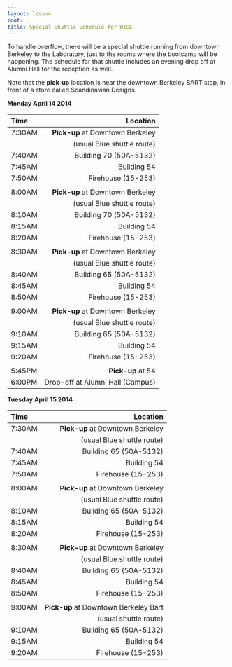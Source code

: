 ```yaml
---
layout: lesson
root: .
title: Special Shuttle Schedule for WiSE
---
```



To handle overflow, there will be a special shuttle running from downtown
Berkeley to the Laboratory, just to the rooms where the bootcamp will be
happening. The schedule for that shuttle includes an evening drop off at
Alumni Hall for the reception as well.

Note that the **pick-up** location is near the downtown Berkeley BART stop, in 
front of a store called Scandinavian  Designs.

**Monday April 14 2014**

| Time     | Location  |
|:---------|----------------------------------------------------------------------------:|
|  7:30AM  |  **Pick-up** at Downtown Berkeley   |
|    |  (usual Blue shuttle route)  |
|  7:40AM  |  Building 70 (50A-5132)  |
|  7:45AM  |  Building 54  |
|  7:50AM  |  Firehouse (15-253)  |
|    |    |
|  8:00AM  |  **Pick-up** at Downtown Berkeley   |
|    |  (usual Blue shuttle route)  |
|  8:10AM  |  Building 70 (50A-5132)  |
|  8:15AM  |  Building 54  |
|  8:20AM  |  Firehouse (15-253)  |
|    |    |
|  8:30AM  |  **Pick-up** at Downtown Berkeley   |
|    |  (usual Blue shuttle route)  |
|  8:40AM  |  Building 65 (50A-5132)  |
|  8:45AM  |  Building 54  |
|  8:50AM  |  Firehouse (15-253)  |
|    |    |
|  9:00AM  |  **Pick-up** at Downtown Berkeley   |
|    |  (usual Blue shuttle route)  |
|  9:10AM  |  Building 65 (50A-5132)  |
|  9:15AM  |  Building 54  |
|  9:20AM  |  Firehouse (15-253)  |
|    |    |
|  5:45PM  |  **Pick-up** at 54   |
|  6:00PM   |  Drop-off at Alumni Hall (Campus)  |



**Tuesday  April 15   2014**

| Time     | Location  |
|:---------|----------------------------------------------------------------------------:|
|  7:30AM  |  **Pick-up** at Downtown Berkeley   |
|    |  (usual Blue shuttle route)  |
|  7:40AM  |  Building 65 (50A-5132)  |
|  7:45AM  |  Building 54  |
|  7:50AM  |  Firehouse (15-253)  |
|    |    |
|  8:00AM  |  **Pick-up** at Downtown Berkeley   |
|    |  (usual Blue shuttle route)  |
|  8:10AM  |  Building 65 (50A-5132)  |
|  8:15AM  |  Building 54  |
|  8:20AM  |  Firehouse (15-253)  |
|    |    |
|  8:30AM  |  **Pick-up** at Downtown Berkeley   |
|    |  (usual Blue shuttle route)  |
|  8:40AM  |  Building 65 (50A-5132)  |
|  8:45AM  |  Building 54  |
|  8:50AM  |  Firehouse (15-253)  |
|    |    |
|  9:00AM  |  **Pick-up** at Downtown Berkeley Bart  |
|    |  (usual shuttle route)  |
|  9:10AM  |  Building 65 (50A-5132)  |
|  9:15AM  |  Building 54  |
|  9:20AM  |  Firehouse (15-253)  |
